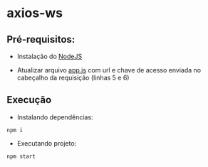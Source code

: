 # axios-ws

## Pré-requisitos:
  - Instalação do [NodeJS](https://nodejs.org/)

- Atualizar arquivo [app.js](https://github.com/WilliamBarreto/axios-ws/blob/main/app.js) com url e chave de acesso enviada no cabeçalho da requisição (linhas 5 e 6)

## Execução

- Instalando dependências:

```
npm i
```

- Executando projeto:

```
npm start
```
